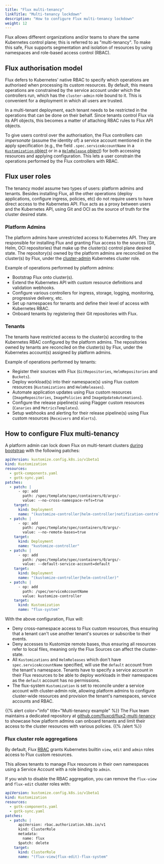```yaml
---
title: "Flux multi-tenancy"
linkTitle: "Multi-tenancy lockdown"
description: "How to configure Flux multi-tenancy lockdown"
weight: 12
---
```


Flux allows different organizations and/or teams to share the same Kubernetes control plane; this is
referred to as "multi-tenancy". To make this safe, Flux supports segmentation and isolation of
resources by using namespaces and role-based access control (RBAC).

## Flux authorisation model

Flux defers to Kubernetes' native RBAC to specify which operations are authorised when processing
its custom resources. By default, this means operations are constrained by the
service account under which the controllers run, which has the `cluster-admin`
role bound to it. This is convenient for a deployment in which all users are trusted.

In a multi-tenant deployment, each tenant needs to be restricted in the operations that can be done
on their behalf. Since tenants control Flux via its API objects, this becomes a matter of attaching
RBAC rules to Flux API objects.

To give users control over the authorisation, the Flux controllers can _impersonate_ (assume the
identity of) a service account mentioned in the apply specification (e.g., the field
`.spec.serviceAccountName` in
a [`Kustomization` object](https://fluxcd.io/flux/components/kustomize/kustomizations/#role-based-access-control)
or in a [`HelmRelease` object](https://fluxcd.io/flux/components/helm/helmreleases/#role-based-access-control))
for both accessing resources and applying configuration.
This lets a user constrain the operations performed by the Flux controllers with RBAC.

## Flux user roles

The tenancy model assume two types of users: platform admins and tenants.
Besides installing Flux, all the other operations (deploy applications, configure ingress, policies, etc)
do not require users to have direct access to the Kubernetes API. Flux acts as a proxy between users and
the Kubernetes API, using Git and OCI as the source of truth for the cluster desired state.

### Platform Admins

The platform admins have unrestricted access to Kubernetes API.
They are responsible for installing Flux and granting Flux
access to the sources (Git, Helm, OCI repositories) that make up the cluster(s) control plane desired state.
The repository(s) owned by the platform admins are reconciled on the cluster(s) by Flux, under
the [cluster-admin](https://kubernetes.io/docs/reference/access-authn-authz/rbac/#user-facing-roles)
Kubernetes cluster role.

Example of operations performed by platform admins:

- Bootstrap Flux onto cluster(s).
- Extend the Kubernetes API with custom resource definitions and validation webhooks.
- Configure various controllers for ingress, storage, logging, monitoring, progressive delivery, etc.
- Set up namespaces for tenants and define their level of access with Kubernetes RBAC.
- Onboard tenants by registering their Git repositories with Flux.

### Tenants

The tenants have restricted access to the cluster(s) according to the Kubernetes RBAC configured
by the platform admins. The repositories owned by tenants are reconciled on the cluster(s) by Flux,
under the Kubernetes account(s) assigned by platform admins.

Example of operations performed by tenants:

- Register their sources with Flux (`GitRepositories`, `HelmRepositories` and `Buckets`).
- Deploy workload(s) into their namespace(s) using Flux custom resources (`Kustomizations` and `HelmReleases`).
- Automate application updates using Flux custom resources (`ImageRepositories`, `ImagePolicies`
  and `ImageUpdateAutomations`).
- Configure the release pipeline(s) using Flagger custom resources (`Canaries` and `MetricsTemplates`).
- Setup webhooks and alerting for their release pipeline(s) using Flux custom resources (`Receivers` and `Alerts`).

## How to configure Flux multi-tenancy

A platform admin can lock down Flux on multi-tenant clusters [during bootstrap](boostrap-customization.md) with the following patches:

```yaml
apiVersion: kustomize.config.k8s.io/v1beta1
kind: Kustomization
resources:
  - gotk-components.yaml
  - gotk-sync.yaml
patches:
  - patch: |
      - op: add
        path: /spec/template/spec/containers/0/args/-
        value: --no-cross-namespace-refs=true
    target:
      kind: Deployment
      name: "(kustomize-controller|helm-controller|notification-controller|image-reflector-controller|image-automation-controller)"
  - patch: |
      - op: add
        path: /spec/template/spec/containers/0/args/-
        value: --no-remote-bases=true
    target:
      kind: Deployment
      name: "kustomize-controller"
  - patch: |
      - op: add
        path: /spec/template/spec/containers/0/args/-
        value: --default-service-account=default
    target:
      kind: Deployment
      name: "(kustomize-controller|helm-controller)"
  - patch: |
      - op: add
        path: /spec/serviceAccountName
        value: kustomize-controller
    target:
      kind: Kustomization
      name: "flux-system"
```

With the above configuration, Flux will:

- Deny cross-namespace access to Flux custom resources, thus ensuring that a tenant can't use another tenant's sources
  or subscribe to their events.
- Deny accesses to Kustomize remote bases, thus ensuring all resources refer to local files, meaning only the Flux
  Sources can affect the cluster-state.
- All `Kustomizations` and `HelmReleases` which don't have `spec.serviceAccountName` specified, will use the `default`
  account from the tenant's namespace.
  Tenants have to specify a service account in their Flux resources to be able to deploy workloads in their namespaces
  as the `default` account has no permissions.
- The flux-system `Kustomization` is set to reconcile under a service account with cluster-admin role,
  allowing platform admins to configure cluster-wide resources and provision the tenant's namespaces, service accounts
  and RBAC.

{{% alert color="info" title="Multi-tenancy example" %}}
The Flux team maintains a dedicated repository
at [github.com/fluxcd/flux2-multi-tenancy](https://github.com/fluxcd/flux2-multi-tenancy)
to showcase how platform admins can onboard tenants
and limit their access to the cluster resources with various policies.
{{% /alert %}}

### Flux cluster role aggregations

By default, Flux [RBAC](/flux/security/#controller-permissions) grants Kubernetes builtin
`view`, `edit` and `admin` roles access to Flux custom resources.

This allows tenants to manage Flux resources in their own namespaces using a Service Account
with a role binding to `admin`.

If you wish to disable the RBAC aggregation, you can remove the `flux-view` and `flux-edit`
cluster roles with:

```yaml
apiVersion: kustomize.config.k8s.io/v1beta1
kind: Kustomization
resources:
  - gotk-components.yaml
  - gotk-sync.yaml
patches:
  - patch: |
      apiVersion: rbac.authorization.k8s.io/v1
      kind: ClusterRole
      metadata:
        name: flux
      $patch: delete
    target:
      kind: ClusterRole
      name: "(flux-view|flux-edit)-flux-system"
```
